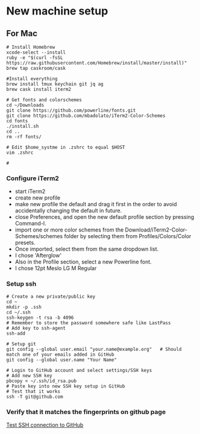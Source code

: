 # New machine setup #

## For Mac ##

~~~
# Install Homebrew
xcode-select --install
ruby -e "$(curl -fsSL https://raw.githubusercontent.com/Homebrew/install/master/install)"
brew tap caskroom/cask

#Install everything
brew install tmux keychain git jq ag
brew cask install iterm2

# Get fonts and colorschemes
cd ~/Downloads
git clone https://github.com/powerline/fonts.git
git clone https://github.com/mbadolato/iTerm2-Color-Schemes
cd fonts
./install.sh
cd ..
rm -rf fonts/

# Edit $home_systme in .zshrc to equal $HOST
vim .zshrc

#
~~~

### Configure iTerm2
- start iTerm2
- create new profile
- make new profile the default and drag it first in the order to avoid accidentally changing the default in future.
- close Preferences, and open the new default profile section by pressing Command-I.
- import one or more color schemes from the Download/iTerm2-Color-Schemes/schemes folder by selecting them from Profiles/Colors/Color presets.
- Once imported, select them from the same dropdown list.
- I chose 'Afterglow'
- Also in the Profile section, select a new Powerline font.
- I chose 12pt Meslo LG M Regular

### Setup ssh
~~~
# Create a new private/public key
cd ~
mkdir -p .ssh
cd ~/.ssh
ssh-keygen -t rsa -b 4096
# Remember to store the password somewhere safe like LastPass
# Add key to ssh-agent
ssh-add

# Setup git
git config --global user.email "your.name@example.org"   # Should match one of your emails added in GitHub
git config --global user.name "Your Name"

# Login to GitHub account and select settings/SSH keys
# Add new SSH key
pbcopy < ~/.ssh/id_rsa.pub
# Paste key into new SSH key setup in GitHub
# Test that it works
ssh -T git@github.com
~~~
### Verify that it matches the fingerprints on github page
[Test SSH connection to GitHub](https://help.github.com/articles/testing-your-ssh-connection/)
